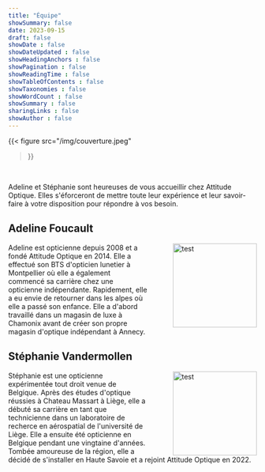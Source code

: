 ```yaml
---
title: "Équipe"
showSummary: false
date: 2023-09-15
draft: false
showDate : false
showDateUpdated : false
showHeadingAnchors : false
showPagination : false
showReadingTime : false
showTableOfContents : false
showTaxonomies : false 
showWordCount : false
showSummary : false
sharingLinks : false
showAuthor : false
---
```




<head>
<style>
img {
  float: right;
}
</style>
</head>


{{< figure
    src="/img/couverture.jpeg"
>}}


<!--
{{< carousel images="{/img/couverture.jpeg,/img/equipe/adeline-1.jpeg, /img/equipe/stephanie-1.jpeg,/img/equipe/adeline-2.jpeg,/img/equipe/stephanie-2.jpeg, /img/equipe/adeline-3.jpeg,/img/equipe/adeline-stephanie.jpeg}" >}}
-->

&nbsp;

Adeline et Stéphanie sont heureuses de vous accueillir chez Attitude Optique.
Elles s'éforceront de mettre toute leur expérience et leur savoir-faire à votre disposition pour répondre à vos besoin.


## Adeline Foucault


<body>
<p><img src="/img/adeline.jpeg" alt="test" style="width:170px;margin-left:50px;">
Adeline est opticienne depuis 2008 et a fondé Attitude Optique en 2014.
Elle a effectué son BTS d'opticien lunetier à Montpellier où elle a également commencé sa carrière chez une opticienne indépendante.
Rapidement, elle a eu envie de retourner dans les alpes où elle a passé son enfance.
Elle a d'abord travaillé dans un magasin de luxe à Chamonix avant de créer son propre magasin d'optique indépendant à Annecy.
</p>
</body>



## Stéphanie Vandermollen


<body>
<p><img src="/img/stephanie.jpeg" alt="test" style="width:170px;margin-left:50px;">
Stéphanie est une opticienne expérimentée tout droit venue de Belgique.
Après des études d'optique réussies à Chateau Massart à Liège, elle a débuté sa carrière en tant que technicienne dans un laboratoire de recherce en aérospatial de l'université de Liège.
Elle a ensuite été opticienne en Belgique pendant une vingtaine d'années.
Tombée amoureuse de la région, elle a décidé de s'installer en Haute Savoie et a rejoint Attitude Optique en 2022.
</p>
</body>
